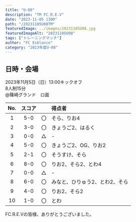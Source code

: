 ```yaml
---
title: "U-08"
description: "TM FC.R.E.V"
date: "2023-11-05 1300"
path: "/20231105U08TM"
featuredImage: ../images/20231105U08.jpg
featuredImageAlt: "20231105U08"
tags: ["トレーニングマッチ"]
author: "FC Esblanco"
category: "2023年度U-08"
---
```


## 日時・会場

2023年11月5日（日）13:00キックオフ<br>
8人制15分<br>
@篠崎グランド　ロ面

| No.| スコア |   | 得点者  |
|:--:|:------:|:-:|:--------|
| 1  | 5-0 | 〇 |そら、りお4|
| 2  | 3-0 | 〇 |きょうご2、はるく|
| 3  | 0-0 | △ |-|
| 4  | 5-0 | 〇 |きょうご2、OG、りお2|
| 5  | 2-1 | 〇 |そうすけ、そら|
| 6  | 8-0 | 〇 |りお2、そら2、とわ4|
| 7  | 0-0 | △ |-|
| 8  | 6-0 | 〇 |みなと、ひりゅう2、とわ2、そら|
| 9  | 4-0 | 〇 |りお2、そら2|
| 10 | 1-0 | 〇 |とわ|

FC.R.E.Vの皆様、ありがとうございました。

